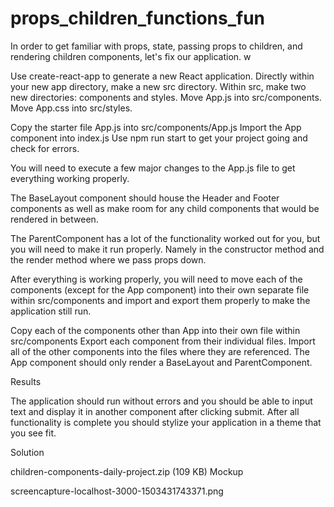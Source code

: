 # props_children_functions_fun
In order to get familiar with props, state, passing props to children, and rendering children components, let's fix our application. w

Use create-react-app to generate a new React application.
Directly within your new app directory, make a new src directory.
Within src, make two new directories: components and styles.
Move App.js into src/components.
Move App.css into src/styles.

Copy the starter file App.js into src/components/App.js
Import the App component into index.js
Use npm run start to get your project going and check for errors.

You will need to execute a few major changes to the App.js file to get everything working properly.

The BaseLayout component should house the Header and Footer components as well as make room for any child components that would be rendered in between.

The ParentComponent has a lot of the functionality worked out for you, but you will need to make it run properly. Namely in the constructor method and the render method where we pass props down.

After everything is working properly, you will need to move each of the components (except for the App component) into their own separate file within src/components and import and export them properly to make the application still run.

Copy each of the components other than App into their own file within src/components
Export each component from their individual files.
Import all of the other components into the files where they are referenced.
The App component should only render a BaseLayout and ParentComponent.

Results  

The application should run without errors and you should be able to input text and display it in another component after clicking submit. After all functionality is complete you should stylize your application in a theme that you see fit.

Solution  

children-components-daily-project.zip (109 KB)
Mockup  

screencapture-localhost-3000-1503431743371.png
